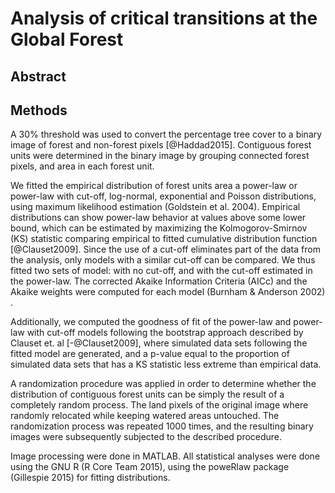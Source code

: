 # Analysis of critical transitions at the Global Forest

## Abstract


## Methods

A 30% threshold was used to convert the percentage tree cover to a binary image of forest and non-forest pixels [@Haddad2015]. Contiguous forest units were determined in the binary image by grouping connected forest pixels, and area in each forest unit. 

We fitted the empirical distribution of forest units area a power-law or  power-law with cut-off, log-normal, exponential and Poisson distributions, using maximum likelihood estimation (Goldstein et al. 2004). Empirical distributions can show power-law behavior at values above some lower bound, which can be estimated by maximizing the Kolmogorov-Smirnov (KS) statistic comparing empirical to fitted cumulative distribution function [@Clauset2009].  Since the use of a cut-off eliminates part of the data from the analysis, only models with a similar cut-off can be compared. We thus fitted two sets of model: with no cut-off, and with the cut-off estimated in the power-law. The corrected Akaike Information Criteria (AICc) and the Akaike weights were computed for each model (Burnham & Anderson 2002) .

Additionally, we computed the goodness of fit of the power-law and power-law with cut-off models following the bootstrap approach described by Clauset et. al [-@Clauset2009], where simulated data sets following the fitted model are generated, and a p-value equal to the proportion of simulated data sets that has a KS statistic less extreme than empirical data. 

A randomization procedure was applied in order to determine whether the distribution of contiguous forest units can be simply the result of a completely random process. The land pixels of the original image where randomly relocated while keeping watered areas untouched. The randomization process was repeated 1000 times, and the resulting binary images were subsequently subjected to the described procedure. 

Image processing were done in MATLAB. All statistical analyses were done using the GNU R (R Core Team 2015), using the poweRlaw package (Gillespie 2015) for fitting distributions.
